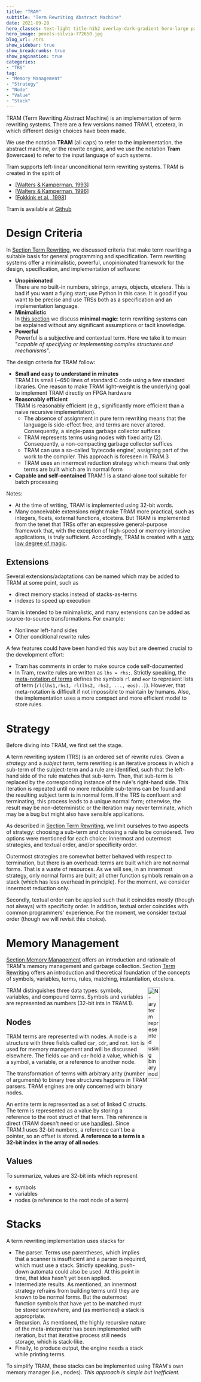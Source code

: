 ```yaml
---
title: "TRAM"
subtitle: "Term Rewriting Abstract Machine"
date: 2021-09-28
hero_classes: text-light title-h1h2 overlay-dark-gradient hero-large parallax
hero_image: pexels-silvia-772650.jpg
blog_url: /trs
show_sidebar: true
show_breadcrumbs: true
show_pagination: true
categories:
- "TRS"
tag:
- "Memory Management"
- "Strategy"
- "Node"
- "Value"
- "Stack"
---
```

TRAM (Term Rewriting Abstract Machine) is an implementation of term rewriting systems. There are a few versions named TRAM.1, etcetera, in which different design choices have been made.

We use the notation **TRAM** (all caps) to refer to the implementation, the abstract machine, or the rewrite engine, and we use the notation **Tram** (lowercase) to refer to the input language of such systems.

Tram supports left-linear unconditional term rewriting systems. TRAM is created in the spirit of 

* [[Walters & Kamperman, 1993]](https://www.minimalmagic.blog/references/)
* [[Walters & Kamperman, 1996]](https://www.minimalmagic.blog/references/)
* [[Fokkink et al., 1998]](https://www.minimalmagic.blog/references/)

Tram is available at [Github](https://github.com/BabelfishNL/Tram.git)

# Design Criteria
In  [Section Term Rewriting](https://www.minimalmagic.blog/trs/termrewriting/), we discussed criteria that make term rewriting a suitable basis for general programming and specification. Term rewriting systems offer a minimalistic, powerful, unopinionated framework for the design, specification, and implementation of software:

* **Unopinionated**  
There are no built-in numbers, strings, arrays, objects, etcetera. This is bad if you want a flying start; use Python in this case. It is good if you want to be precise and use TRSs both as a specification and an implementation language.
* **Minimalistic**  
In [this section](https://www.minimalmagic.blog/trs/minimalmagic/) we discuss **minimal magic**: term rewriting systems can be explained without any significant assumptions or tacit knowledge.  
* **Powerful**  
Powerful is a subjective and contextual term. Here we take it to mean "*capable of specifying or implementing complex structures and mechanisms*".

The design criteria for TRAM follow:

* **Small and easy to understand in minutes**  
TRAM.1 is small (\~650 lines of standard C code using a few standard libraries. One reason to make TRAM light-weight is the underlying goal to implement TRAM directly on FPGA hardware
* **Reasonably efficient**  
TRAM is reasonably efficient (e.g., significantly more efficient than a naive recursive implementation).
    * The absence of assignment in pure term rewriting means that the language is side-effect free, and terms are never altered. Consequently, a single-pass garbage collector suffices
    * TRAM represents terms using nodes with fixed arity (2). Consequently, a non-compacting garbage collector suffices
    * TRAM can use a so-called 'bytecode engine’, assigning part of the work to the compiler. This approach is foreseen in TRAM.3
    * TRAM uses an innermost reduction strategy which means that only terms are built which are in normal form
* **Capable and self-contained**
TRAM.1 is a stand-alone tool suitable for batch processing

Notes:

* At the time of writing, TRAM is implemented using 32-bit words.
* Many conceivable extensions might make TRAM more practical, such as integers, floats, external functions, etcetera. But TRAM is implemented from the tenet that TRSs offer an expressive general-purpose framework that, with the exception of high-speed or memory-intensive applications, is truly sufficient. Accordingly, TRAM is created with a [very low degree of magic](https://www.minimalmagic.blog/trs/minimalmagic/).

## Extensions

Several extensions/adaptations can be named which may be added to TRAM at some point, such as

* direct memory stacks instead of stacks-as-terms
* indexes to speed up execution

Tram is intended to be minimalistic, and many extensions can be added as source-to-source transformations. For example:

* Nonlinear left-hand sides
* Other conditional rewrite rules

A few features could have been handled this way but are deemed crucial to the development effort:

* Tram has comments in order to make source code self-documented
* In Tram, rewrite rules are written as `lhs = rhs;`. Strictly speaking, the [meta-notation of terms](https://www.minimalmagic.blog/trs/termrewriting/) defines the symbols `rl` and `eor` to represent lists of term (`rl(lhs1,rhs1, rl(lhs2, rhs2, ..., eos)..)`). However, that meta-notation is difficult if not impossible to maintain by humans. Also, the implementation uses a more compact and more efficient model to store rules.

# Strategy
Before diving into TRAM, we first set the stage.

A term rewriting system (TRS) is an ordered set of rewrite rules. Given a *strategy* and a *subject term*, term rewriting is an iterative process in which a sub-term of the subject-term and a rule are identified, such that the left-hand side of the rule matches that sub-term. Then, that sub-term is replaced by the corresponding instance of the rule's right-hand side. This iteration is repeated until no more reducible sub-terms can be found and the resulting subject term is in normal form. If the TRS is confluent and terminating, this process leads to a unique normal form; otherwise, the result may be non-deterministic or the iteration may never terminate, which may be a bug but might also have sensible applications.

As described in [Section Term Rewriting](https://www.minimalmagic.blog/trs/termrewriting/), we limit ourselves to two aspects of strategy: choosing a sub-term and choosing a rule to be considered. Two options were mentioned for each choice: innermost and outermost strategies, and textual order, and/or specificity order. 

Outermost strategies are somewhat better behaved with respect to termination, but there is an overhead: terms are built which are not normal forms. That is a waste of resources. As we will see, in an innermost strategy, only normal forms are built; all other function symbols remain on a stack (which has less overhead in principle). For the moment, we consider innermost reduction only.

Secondly, textual order can be applied such that it coincides mostly (though not always) with specificity order. In addition, textual order coincides with common programmers' experience. For the moment, we consider textual order (though we will revisit this choice).


# Memory Management
[Section Memory Management](https://www.minimalmagic.blog/trs/memorymanagement/) offers an introduction and rationale of TRAM's memory management and garbage collection. Section [Term Rewriting](https://www.minimalmagic.blog/trs/termrewriting/) offers an introduction and theoretical foundation of the concepts of symbols, variables, terms, rules, matching, instantiation, etcetera.

<img src="https://www.minimalmagic.blog/user/pages/01.TRS/images/fig-nrt.png" alt="N-ary term represented using binary nodes" style="float:right; width:25%;">

TRAM distinguishes three data types: symbols, variables, and compound terms. Symbols and variables are represented as numbers (32-bit ints in TRAM.1). 

## Nodes
TRAM terms are represented with nodes. A node is a structure with three fields called `car`, `cdr`, and `nxt`. `Nxt` is used for memory management and will be discussed elsewhere. The fields `car` and `cdr` hold a value, which is a symbol, a variable, or a reference to another node.

The transformation of terms with arbitrary arity (number of arguments) to binary tree structures happens in TRAM parsers. TRAM engines are only concerned with binary nodes.

An entire term is represented as a set of linked C structs. The term is represented as a value by storing a reference to the root struct of that term. This reference is direct (TRAM doesn't need or use [handles](https://www.minimalmagic.blog/trs/memorymanagement/)). Since TRAM.1 uses 32-bit numbers, a reference can't be a pointer, so an offset is stored. **A reference to a term is a 32-bit index in the array of all nodes.**

## Values
To summarize, values are 32-bit ints which represent

* symbols
* variables
* nodes (a reference to the root node of a term)

# Stacks
A term rewriting implementation  uses stacks for

* The parser. Terms use parentheses, which implies that a scanner is insufficient and a parser is required, which must use a stack. Strictly speaking, push-down automata could also be used. At this point in time, that idea hasn't yet been applied.
* Intermediate results. As mentioned, an innermost strategy refrains from building terms until they are known to be normal forms. But the outermost function symbols that have yet to be matched must be stored somewhere, and (as mentioned) a stack is appropriate.
* Recursion. As mentioned, the highly recursive nature of the meta-interpreter has been implemented with iteration, but that iterative process still needs storage, which is stack-like.
* Finally, to produce output, the engine needs a stack while printing terms.

To simplify TRAM, these stacks can be implemented using TRAM's own memory manager (i.e., nodes). *This approach is simple but inefficient.* 



